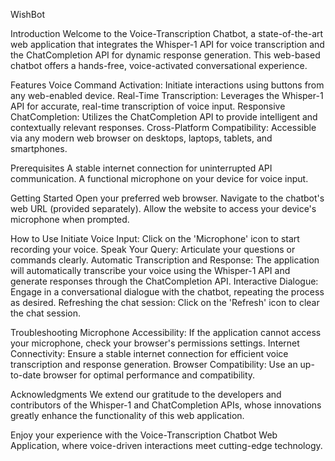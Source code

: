 WishBot

Introduction
Welcome to the Voice-Transcription Chatbot, a state-of-the-art web application that integrates the Whisper-1 API for voice transcription and the ChatCompletion API for dynamic response generation. This web-based chatbot offers a hands-free, voice-activated conversational experience.

Features
Voice Command Activation: Initiate interactions using buttons from any web-enabled device.
Real-Time Transcription: Leverages the Whisper-1 API for accurate, real-time transcription of voice input.
Responsive ChatCompletion: Utilizes the ChatCompletion API to provide intelligent and contextually relevant responses.
Cross-Platform Compatibility: Accessible via any modern web browser on desktops, laptops, tablets, and smartphones.

Prerequisites
A stable internet connection for uninterrupted API communication.
A functional microphone on your device for voice input.

Getting Started
Open your preferred web browser.
Navigate to the chatbot's web URL (provided separately).
Allow the website to access your device's microphone when prompted.

How to Use
Initiate Voice Input: Click on the 'Microphone' icon to start recording your voice.
Speak Your Query: Articulate your questions or commands clearly.
Automatic Transcription and Response: The application will automatically transcribe your voice using the Whisper-1 API and generate responses through the ChatCompletion API.
Interactive Dialogue: Engage in a conversational dialogue with the chatbot, repeating the process as desired.
Refreshing the chat session: Click on the 'Refresh' icon to clear the chat session.

Troubleshooting
Microphone Accessibility: If the application cannot access your microphone, check your browser's permissions settings.
Internet Connectivity: Ensure a stable internet connection for efficient voice transcription and response generation.
Browser Compatibility: Use an up-to-date browser for optimal performance and compatibility.

Acknowledgments
We extend our gratitude to the developers and contributors of the Whisper-1 and ChatCompletion APIs, whose innovations greatly enhance the functionality of this web application.

Enjoy your experience with the Voice-Transcription Chatbot Web Application, where voice-driven interactions meet cutting-edge technology.